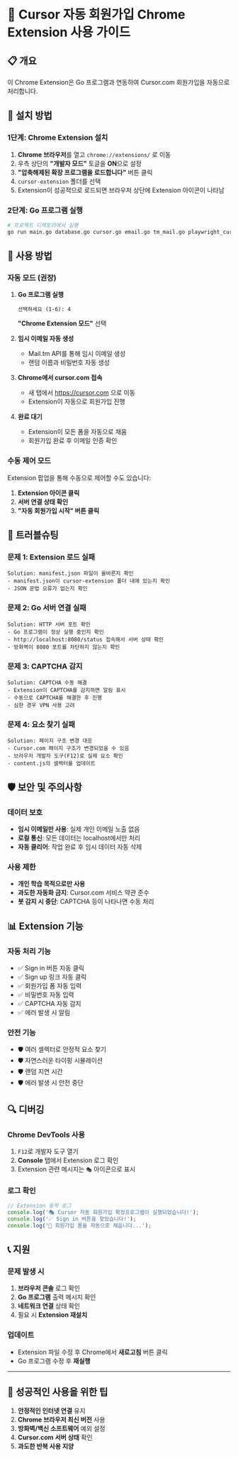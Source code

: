 # 🎯 Cursor 자동 회원가입 Chrome Extension 사용 가이드

## 📋 개요
이 Chrome Extension은 Go 프로그램과 연동하여 Cursor.com 회원가입을 자동으로 처리합니다.

## 🚀 설치 방법

### 1단계: Chrome Extension 설치

1. **Chrome 브라우저**를 열고 `chrome://extensions/` 로 이동
2. 우측 상단의 **"개발자 모드"** 토글을 **ON**으로 설정
3. **"압축해제된 확장 프로그램을 로드합니다"** 버튼 클릭
4. `cursor-extension` 폴더를 선택
5. Extension이 성공적으로 로드되면 브라우저 상단에 Extension 아이콘이 나타남

### 2단계: Go 프로그램 실행

```bash
# 프로젝트 디렉토리에서 실행
go run main.go database.go cursor.go email.go tm_mail.go playwright_cursor.go extension_server.go
```

## 📱 사용 방법

### 자동 모드 (권장)

1. **Go 프로그램 실행**
   ```
   선택하세요 (1-6): 4
   ```
   **"Chrome Extension 모드"** 선택

2. **임시 이메일 자동 생성**
   - Mail.tm API를 통해 임시 이메일 생성
   - 랜덤 이름과 비밀번호 자동 생성

3. **Chrome에서 cursor.com 접속**
   - 새 탭에서 https://cursor.com 으로 이동
   - Extension이 자동으로 회원가입 진행

4. **완료 대기**
   - Extension이 모든 폼을 자동으로 채움
   - 회원가입 완료 후 이메일 인증 확인

### 수동 제어 모드

Extension 팝업을 통해 수동으로 제어할 수도 있습니다:

1. **Extension 아이콘 클릭**
2. **서버 연결 상태 확인**
3. **"자동 회원가입 시작" 버튼 클릭**

## 🔧 트러블슈팅

### 문제 1: Extension 로드 실패
```
Solution: manifest.json 파일이 올바른지 확인
- manifest.json이 cursor-extension 폴더 내에 있는지 확인
- JSON 문법 오류가 없는지 확인
```

### 문제 2: Go 서버 연결 실패
```
Solution: HTTP 서버 포트 확인
- Go 프로그램이 정상 실행 중인지 확인
- http://localhost:8080/status 접속해서 서버 상태 확인
- 방화벽이 8080 포트를 차단하지 않는지 확인
```

### 문제 3: CAPTCHA 감지
```
Solution: CAPTCHA 수동 해결
- Extension이 CAPTCHA를 감지하면 알림 표시
- 수동으로 CAPTCHA를 해결한 후 진행
- 심한 경우 VPN 사용 고려
```

### 문제 4: 요소 찾기 실패
```
Solution: 페이지 구조 변경 대응
- Cursor.com 페이지 구조가 변경되었을 수 있음
- 브라우저 개발자 도구(F12)로 실제 요소 확인
- content.js의 셀렉터를 업데이트
```

## 🛡️ 보안 및 주의사항

### 데이터 보호
- **임시 이메일만 사용**: 실제 개인 이메일 노출 없음
- **로컬 통신**: 모든 데이터는 localhost에서만 처리
- **자동 클리어**: 작업 완료 후 임시 데이터 자동 삭제

### 사용 제한
- **개인 학습 목적으로만 사용**
- **과도한 자동화 금지**: Cursor.com 서비스 약관 준수
- **봇 감지 시 중단**: CAPTCHA 등이 나타나면 수동 처리

## 📊 Extension 기능

### 자동 처리 기능
- ✅ Sign in 버튼 자동 클릭
- ✅ Sign up 링크 자동 클릭  
- ✅ 회원가입 폼 자동 입력
- ✅ 비밀번호 자동 입력
- ✅ CAPTCHA 자동 감지
- ✅ 에러 발생 시 알림

### 안전 기능
- 🛡️ 여러 셀렉터로 안정적 요소 찾기
- 🛡️ 자연스러운 타이핑 시뮬레이션
- 🛡️ 랜덤 지연 시간
- 🛡️ 에러 발생 시 안전 중단

## 🔍 디버깅

### Chrome DevTools 사용
1. `F12`로 개발자 도구 열기
2. **Console** 탭에서 Extension 로그 확인
3. Extension 관련 메시지는 `🎭` 아이콘으로 표시

### 로그 확인
```javascript
// Extension 동작 로그
console.log('🎭 Cursor 자동 회원가입 확장프로그램이 실행되었습니다!');
console.log('✅ Sign in 버튼을 찾았습니다!');
console.log('📝 회원가입 폼을 자동으로 채웁니다...');
```

## 📞 지원

### 문제 발생 시
1. **브라우저 콘솔** 로그 확인
2. **Go 프로그램** 출력 메시지 확인
3. **네트워크 연결** 상태 확인
4. 필요 시 **Extension 재설치**

### 업데이트
- Extension 파일 수정 후 Chrome에서 **새로고침** 버튼 클릭
- Go 프로그램 수정 후 **재실행**

---

## 🎉 성공적인 사용을 위한 팁

1. **안정적인 인터넷 연결** 유지
2. **Chrome 브라우저 최신 버전** 사용
3. **방화벽/백신 소프트웨어** 예외 설정
4. **Cursor.com 서버 상태** 확인
5. **과도한 반복 사용 지양**